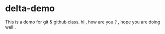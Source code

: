 # delta-demo
This is a demo for git &amp; github class.
hi , how are you ? , hope you are doing well .
